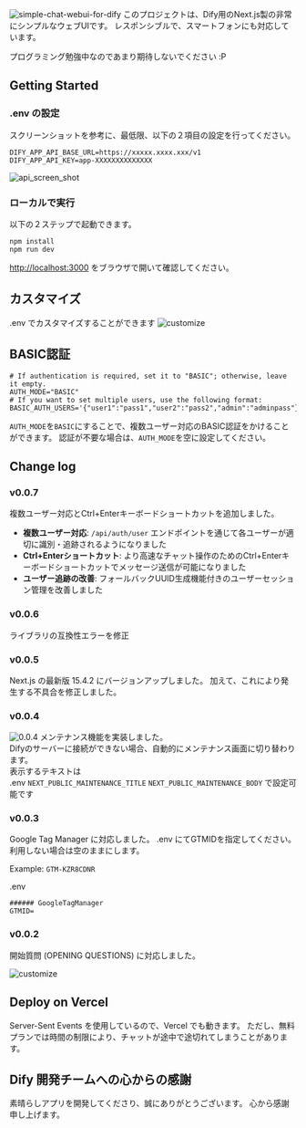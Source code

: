 ![simple-chat-webui-for-dify](public/readme/sample.png)
このプロジェクトは、Dify用のNext.js製の非常にシンプルなウェブUIです。
レスポンシブルで、スマートフォンにも対応しています。

プログラミング勉強中なのであまり期待しないでください :P

## Getting Started

### .env の設定
スクリーンショットを参考に、最低限、以下の２項目の設定を行ってください。
```
DIFY_APP_API_BASE_URL=https://xxxxx.xxxx.xxx/v1
DIFY_APP_API_KEY=app-XXXXXXXXXXXXXX
```
![api_screen_shot](public/readme/api.png)

### ローカルで実行
以下の２ステップで起動できます。
```
npm install
npm run dev
```

[http://localhost:3000](http://localhost:3000) をブラウザで開いて確認してください。

## カスタマイズ
.env でカスタマイズすることができます
![customize](public/readme/customize.png)

## BASIC認証
```
# If authentication is required, set it to "BASIC"; otherwise, leave it empty.
AUTH_MODE="BASIC"
# If you want to set multiple users, use the following format:
BASIC_AUTH_USERS='{"user1":"pass1","user2":"pass2","admin":"adminpass"}'
```
`AUTH_MODE`を`BASIC`にすることで、複数ユーザー対応のBASIC認証をかけることができます。
認証が不要な場合は、`AUTH_MODE`を空に設定してください。

## Change log

### v0.0.7
複数ユーザー対応とCtrl+Enterキーボードショートカットを追加しました。
- **複数ユーザー対応**: `/api/auth/user` エンドポイントを通じて各ユーザーが適切に識別・追跡されるようになりました
- **Ctrl+Enterショートカット**: より高速なチャット操作のためのCtrl+Enterキーボードショートカットでメッセージ送信が可能になりました
- **ユーザー追跡の改善**: フォールバックUUID生成機能付きのユーザーセッション管理を改善しました

### v0.0.6
ライブラリの互換性エラーを修正

### v0.0.5
Next.js の最新版 15.4.2 にバージョンアップしました。
加えて、これにより発生する不具合を修正しました。

### v0.0.4
![0.0.4](public/readme/0.0.4-1.png)
メンテナンス機能を実装しました。  
Difyのサーバーに接続ができない場合、自動的にメンテナンス画面に切り替わります。  
表示するテキストは  
.env `NEXT_PUBLIC_MAINTENANCE_TITLE` `NEXT_PUBLIC_MAINTENANCE_BODY` で設定可能です

### v0.0.3
Google Tag Manager に対応しました。
.env にてGTMIDを指定してください。
利用しない場合は空のままにします。

Example: `GTM-KZR8CDNR`

.env
```
###### GoogleTagManager
GTMID=
```

### v0.0.2
開始質問 (OPENING QUESTIONS) に対応しました。

![customize](public/readme/OPENING_QUESTIONS.png)

## Deploy on Vercel
Server-Sent Events を使用しているので、Vercel でも動きます。
ただし、無料プランでは時間の制限により、チャットが途中で途切れてしまうことがあります。

## Dify 開発チームへの心からの感謝
素晴らしアプリを開発してくださり、誠にありがとうございます。
心から感謝申し上げます。